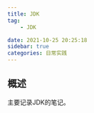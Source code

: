 ```yaml
---
title: JDK
tag:
    - JDK

date: 2021-10-25 20:25:18
sidebar: true
categories: 日常实践
---
```


## 概述

主要记录JDK的笔记。